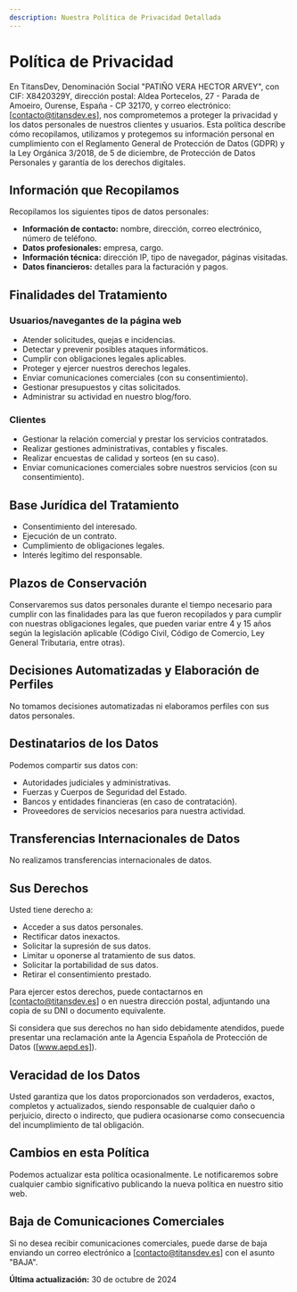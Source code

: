 ```yaml
---
description: Nuestra Política de Privacidad Detallada
---
```


# Política de Privacidad

En TitansDev, Denominación Social "PATIÑO VERA HECTOR ARVEY", con CIF: X8420329Y, dirección postal: Aldea Portecelos, 27 - Parada de Amoeiro, Ourense, España - CP 32170, y correo electrónico: [contacto@titansdev.es], nos comprometemos a proteger la privacidad y los datos personales de nuestros clientes y usuarios. Esta política describe cómo recopilamos, utilizamos y protegemos su información personal en cumplimiento con el Reglamento General de Protección de Datos (GDPR) y la Ley Orgánica 3/2018, de 5 de diciembre, de Protección de Datos Personales y garantía de los derechos digitales.

## Información que Recopilamos

Recopilamos los siguientes tipos de datos personales:

- **Información de contacto:** nombre, dirección, correo electrónico, número de teléfono.
- **Datos profesionales:** empresa, cargo.
- **Información técnica:** dirección IP, tipo de navegador, páginas visitadas.
- **Datos financieros:** detalles para la facturación y pagos.

## Finalidades del Tratamiento

### Usuarios/navegantes de la página web

- Atender solicitudes, quejas e incidencias.
- Detectar y prevenir posibles ataques informáticos.
- Cumplir con obligaciones legales aplicables.
- Proteger y ejercer nuestros derechos legales.
- Enviar comunicaciones comerciales (con su consentimiento).
- Gestionar presupuestos y citas solicitados.
- Administrar su actividad en nuestro blog/foro.

### Clientes

- Gestionar la relación comercial y prestar los servicios contratados.
- Realizar gestiones administrativas, contables y fiscales.
- Realizar encuestas de calidad y sorteos (en su caso).
- Enviar comunicaciones comerciales sobre nuestros servicios (con su consentimiento).

## Base Jurídica del Tratamiento

- Consentimiento del interesado.
- Ejecución de un contrato.
- Cumplimiento de obligaciones legales.
- Interés legítimo del responsable.

## Plazos de Conservación

Conservaremos sus datos personales durante el tiempo necesario para cumplir con las finalidades para las que fueron recopilados y para cumplir con nuestras obligaciones legales, que pueden variar entre 4 y 15 años según la legislación aplicable (Código Civil, Código de Comercio, Ley General Tributaria, entre otras).

## Decisiones Automatizadas y Elaboración de Perfiles

No tomamos decisiones automatizadas ni elaboramos perfiles con sus datos personales.

## Destinatarios de los Datos

Podemos compartir sus datos con:

- Autoridades judiciales y administrativas.
- Fuerzas y Cuerpos de Seguridad del Estado.
- Bancos y entidades financieras (en caso de contratación).
- Proveedores de servicios necesarios para nuestra actividad.

## Transferencias Internacionales de Datos

No realizamos transferencias internacionales de datos.

## Sus Derechos

Usted tiene derecho a:

- Acceder a sus datos personales.
- Rectificar datos inexactos.
- Solicitar la supresión de sus datos.
- Limitar u oponerse al tratamiento de sus datos.
- Solicitar la portabilidad de sus datos.
- Retirar el consentimiento prestado.

Para ejercer estos derechos, puede contactarnos en [contacto@titansdev.es] o en nuestra dirección postal, adjuntando una copia de su DNI o documento equivalente.

Si considera que sus derechos no han sido debidamente atendidos, puede presentar una reclamación ante la Agencia Española de Protección de Datos ([www.aepd.es]).

## Veracidad de los Datos

Usted garantiza que los datos proporcionados son verdaderos, exactos, completos y actualizados, siendo responsable de cualquier daño o perjuicio, directo o indirecto, que pudiera ocasionarse como consecuencia del incumplimiento de tal obligación.

## Cambios en esta Política

Podemos actualizar esta política ocasionalmente. Le notificaremos sobre cualquier cambio significativo publicando la nueva política en nuestro sitio web.

## Baja de Comunicaciones Comerciales

Si no desea recibir comunicaciones comerciales, puede darse de baja enviando un correo electrónico a [contacto@titansdev.es] con el asunto "BAJA".

**Última actualización:** 30 de octubre de 2024
